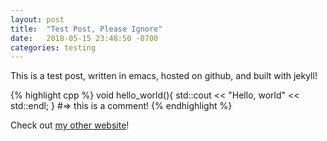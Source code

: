 ```yaml
---
layout: post
title:  "Test Post, Please Ignore"
date:   2018-05-15 23:48:50 -0700
categories: testing 
---
```

This is a test post, written in emacs, hosted on github, and built with jekyll!

{% highlight cpp %}
void hello_world(){
  std::cout << "Hello, world" << std::endl;
}
#=> this is a comment!
{% endhighlight %}

Check out [my other website][ioav.tech]!

[ioav.tech]: https://ioav.tech
